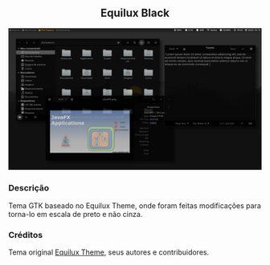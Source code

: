 <h2 align="center"><b>Equilux Black</b></h2>

<img src="https://github.com/kelvin-hey/equilux-black/blob/main/equilux_black.png"></a>

### Descrição
Tema GTK baseado no Equilux Theme, onde foram feitas modificações para torna-lo em escala de preto e não cinza.

### Créditos
Tema original <a href="https://github.com/ddnexus/equilux-theme">Equilux Theme</a>, seus autores e contribuidores.

